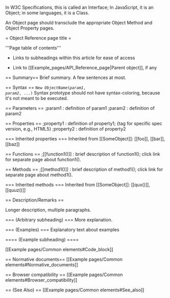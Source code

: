 In W3C Specifications, this is called an Interface; In JavaScript, it is an Object; in some languages, it is a Class.

An Object page should transclude the appropriate Object Method and Object Property pages.

= Object Reference page title =

'''Page table of contents'''
* Links to subheadings within this article for ease of access

* Link to [[Example_pages/API_Reference_page|Parent object]], if any

== Summary==
Brief summary. A few sentences at most.

== Syntax ==
<code>New <var>ObjectName</var>(<var>param1</var>, <var>param2</var>, ...)</code>
Syntax prototype should not have syntax-coloring, because it's not meant to be executed.

== Parameters ==
;param1
: definition of param1
;param2
: definition of param2

== Properties ==
;property1
: definition of property1; {tag for specific spec version, e.g., HTML5}
;property2
: definition of property2

=== Inherited properties ===
Inherited from [[SomeObject]]:
[[foo]], [[bar]], [[baz]]

== Functions ==
;[[function1()]]
: brief description of function1(); click link for separate page about function1().

== Methods ==
;[[method1()]]
: brief description of method1(); click link for separate page about method1().

=== Inherited methods ===
Inherited from [[SomeObject]]:
[[qux()]], [[quuz()]]


== Description/Remarks ==

Longer description, multiple paragraphs.

=== (Arbitrary subheading) ===
More explanation.

=== (Examples) ===
Explanatory text about examples

==== (Example subheading) ====

[[Example pages/Common elements#Code_block]]

== Normative documents==
[[Example pages/Common elements#Normative_documents]]

== Browser compatibility ==
[[Example pages/Common elements#Browser_compatibility]]

== (See Also) ==
[[Example pages/Common elements#See_also]]